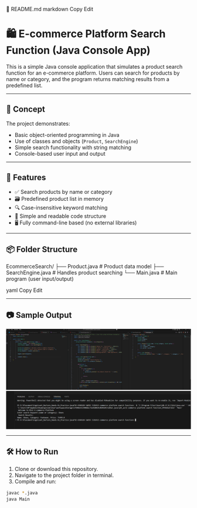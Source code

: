 📄 README.md
markdown
Copy
Edit
# 🛍️ E-commerce Platform Search Function (Java Console App)

This is a simple Java console application that simulates a product search function for an e-commerce platform. Users can search for products by name or category, and the program returns matching results from a predefined list.

---

## 🧠 Concept

The project demonstrates:
- Basic object-oriented programming in Java
- Use of classes and objects (`Product`, `SearchEngine`)
- Simple search functionality with string matching
- Console-based user input and output

---

## 🚀 Features

- ✅ Search products by name or category
- 🗃️ Predefined product list in memory
- 🔍 Case-insensitive keyword matching
- 📄 Simple and readable code structure
- 🖥️ Fully command-line based (no external libraries)

---

## 📦 Folder Structure

EcommerceSearch/
├── Product.java # Product data model
├── SearchEngine.java # Handles product searching
└── Main.java # Main program (user input/output)

yaml
Copy
Edit

---

## 📷 Sample Output

![code](image2.png)
![Output](image.png)

---

## 🛠️ How to Run

1. Clone or download this repository.
2. Navigate to the project folder in terminal.
3. Compile and run:

```bash
javac *.java
java Main
